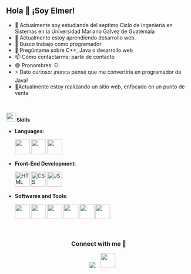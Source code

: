 ## Hola 👋 ¡Soy Elmer!

- 🔭 Actualmente soy estudiande del septimo Ciclo de Ingeniería en Sistemas en la Universidad Mariano Galvez de Guatemala
- 🌱 Actualmente estoy aprendiendo desarrollo web.
- 👯 Busco trabajo como programador
- 💬 Pregúntame sobre C++, Java o desarrollo web
- 📫 Cómo contactarme: parte de contacto
- 😄 Pronombres: El
- ⚡ Dato curioso: ¡nunca pensé que me convertiría en programador de Java!
- 🫡Actualmente estoy realizando un sitio web, enfocado en un punto de venta

<br>

<img src="https://media2.giphy.com/media/QssGEmpkyEOhBCb7e1/giphy.gif?cid=ecf05e47a0n3gi1bfqntqmob8g9aid1oyj2wr3ds3mg700bl&rid=giphy.gif" width ="25"><b> Skills</b>









<p align="center">

- **Languages**:
    
     <img src="https://skillicons.dev/icons?i=java&perline=3" width="40" height="40" />
     <img src="https://skillicons.dev/icons?i=php&perline=3" width="40" height="40" />
     <img src="https://skillicons.dev/icons?i=cpp&perline=3" width="40" height="40" />
  
- **Front-End Development**:

   <img src="https://user-images.githubusercontent.com/64439609/212556407-f122dc0e-901c-4df7-960f-29a3b52c5349.png" width="40" height="40" alt="HTML" />
   <img src="https://user-images.githubusercontent.com/64439609/212556203-47a51702-fec1-4275-bafb-6afdea15b092.png" width="40" height="40" alt="CSS" />
   <img src="https://user-images.githubusercontent.com/64439609/212556085-e6f8391a-6f25-43d5-8bfe-818167047cfb.png" width="40" height="40" alt="JS"/>



- **Softwares and Tools**:

   <img src="https://skillicons.dev/icons?i=git&perline=3" width="40" height="40" />
     <img src="https://skillicons.dev/icons?i=github&perline=3" width="40" height="40" />
     <img src="https://skillicons.dev/icons?i=vscode&perline=3" width="40" height="40" />
     <img src="https://skillicons.dev/icons?i=linux&perline=3" width="40" height="40" />
     <img src="https://skillicons.dev/icons?i=docker&perline=3" width="40" height="40" />
     <img src="https://skillicons.dev/icons?i=idea&perline=3" width="40" height="40" />



 

<br>
</p>




<h3 align="center" >Connect with me 🤝 </h3>

<p align="center">

 <div align="center"  class="icons-social" style="margin-left: 10px;">
        <a   target="_blank" href="https://www.linkedin.com/in/elmer-vicente-265888241/">
			<img src="https://img.icons8.com/doodle/40/000000/linkedin--v2.png" style="margin-left: 10px;" ></a>
        <a style="margin-left: 10px;" target="_blank" href="mailto:vicente.pelico305@gmail.com">
		<img src="https://skillicons.dev/icons?i=gmail&perline=3" width="40" height="40""></a>
          
		
    

</p>
  </div>

	


